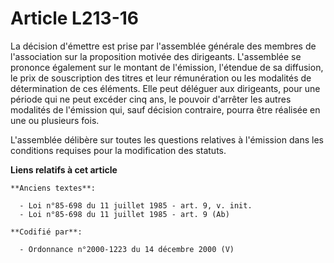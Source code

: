 # Article L213-16

La décision d'émettre est prise par l'assemblée générale des membres de l'association sur la proposition motivée des
dirigeants. L'assemblée se prononce également sur le montant de l'émission, l'étendue de sa diffusion, le prix de
souscription des titres et leur rémunération ou les modalités de détermination de ces éléments. Elle peut déléguer aux
dirigeants, pour une période qui ne peut excéder cinq ans, le pouvoir d'arrêter les autres modalités de l'émission qui, sauf
décision contraire, pourra être réalisée en une ou plusieurs fois.

L'assemblée délibère sur toutes les questions relatives à l'émission dans les conditions requises pour la modification des
statuts.

**Liens relatifs à cet article**

	**Anciens textes**:

	  - Loi n°85-698 du 11 juillet 1985 - art. 9, v. init.
	  - Loi n°85-698 du 11 juillet 1985 - art. 9 (Ab)

	**Codifié par**:

	  - Ordonnance n°2000-1223 du 14 décembre 2000 (V)
